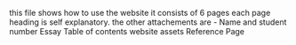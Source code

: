 this file shows how to use the website
it consists of 6 pages
each page heading is self explanatory.
the other attachements are -
Name and student number 
Essay
Table of contents
website assets 
Reference Page 
